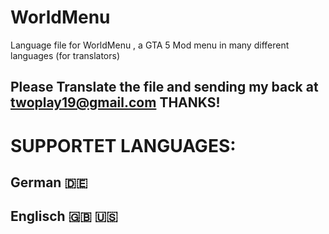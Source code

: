 # WorldMenu
Language file for WorldMenu , a GTA 5 Mod menu in many different languages (for translators)

## Please Translate the file and sending my back at twoplay19@gmail.com THANKS!




# SUPPORTET LANGUAGES:

## German 🇩🇪
## Englisch 🇬🇧 🇺🇸
